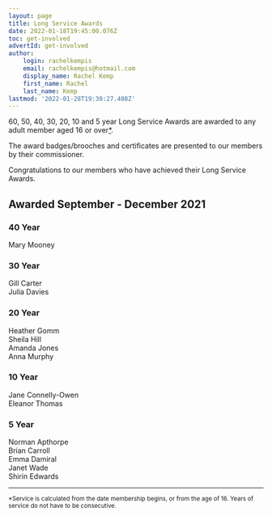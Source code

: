 ```yaml
---
layout: page
title: Long Service Awards
date: 2022-01-18T19:45:00.076Z
toc: get-involved
advertId: get-involved
author:
    login: rachelkempis
    email: rachelkempis@hotmail.com
    display_name: Rachel Kemp
    first_name: Rachel
    last_name: Kemp
lastmod: '2022-01-28T19:30:27.408Z'
---
```

60, 50, 40, 30, 20, 10 and 5 year Long Service Awards are awarded to any adult member aged 16 or over<a href="#service">*</a>. 

The award badges/brooches and certificates are presented to our members by their commissioner.

Congratulations to our members who have achieved their Long Service Awards.

## Awarded September - December 2021 

### 40 Year
Mary Mooney

### 30 Year
Gill Carter  
Julia Davies

### 20 Year
Heather Gomm  
Sheila Hill  
Amanda Jones  
Anna Murphy

### 10 Year
Jane Connelly-Owen  
Eleanor Thomas

### 5 Year
Norman Apthorpe  
Brian Carroll  
Emma Damiral  
Janet Wade  
Shirin Edwards

<hr>
<small id="service">*Service is calculated from the date membership begins, or from the age of 16.  Years of service do not have to be consecutive.</small>